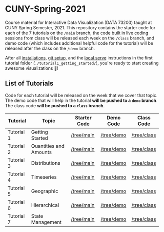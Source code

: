 # CUNY-Spring-2021

Course material for Interactive Data Visualization (DATA 73200) taught at CUNY Spring Semester, 2021. This repository contains the starter code for each of the 7 tutorials on the `/main` branch, the code built in live coding sessions from class will be released each week on the `/class` branch, and demo code (which includes additional helpful code for the tutorial) will be released after the class on the `/demo` branch.

After all [installations](./tutorial1_getting_started/1_INSTALL.md), [git setup](./tutorial1_getting_started/GIT_SETUP.md), and the [local serve](./tutorial1_getting_started/BASIC_SERVER.md) instructions in the first tutorial folder (`./tutorial1_getting_started/`), you're ready to start creating awesome visualizations 🎉!

## List of Tutorials

Code for each tutorial will be released on the week that we cover that topic. The demo code that will help in the tutorial **will be pushed to a `demo` branch**. The class code **will be pushed to a `class` branch**.

| Tutorial | Topic | Starter Code | Demo Code | Class Code |
| ------ | ----- | ------ | ----- | ----- |
| Tutorial 1 | Getting Started | [/tree/main](https://github.com/InteractiveDataVis/Interactive-Data-Vis-Sp2021/tree/main/tutorial1_getting_started) | [/tree/demo](https://github.com/InteractiveDataVis/Interactive-Data-Vis-Sp2021/tree/demo/tutorial1_getting_started) | [/tree/class](https://github.com/InteractiveDataVis/Interactive-Data-Vis-Sp2021/tree/class/tutorial1_getting_started)
| Tutorial 2 | Quantities and Amounts | [/tree/main](https://github.com/InteractiveDataVis/Interactive-Data-Vis-Sp2021/tree/main/tutorial2_quantities_and_amounts) | [/tree/demo](https://github.com/InteractiveDataVis/Interactive-Data-Vis-Sp2021/tree/demo/tutorial2_quantities_and_amounts) | [/tree/class](https://github.com/InteractiveDataVis/Interactive-Data-Vis-Sp2021/tree/class/tutorial2_quantities_and_amounts) |
| Tutorial 3 | Distributions | [/tree/main](https://github.com/InteractiveDataVis/Interactive-Data-Vis-Sp2021/tree/main/tutorial3_distributions) | [/tree/demo](https://github.com/InteractiveDataVis/Interactive-Data-Vis-Sp2021/tree/demo/tutorial3_distributions) | [/tree/class](https://github.com/InteractiveDataVis/Interactive-Data-Vis-Sp2021/tree/class/tutorial3_distributions) |
| Tutorial 4 | Timeseries | [/tree/main](https://github.com/InteractiveDataVis/Interactive-Data-Vis-Sp2021/tree/main/tutorial4_timeseries) | [/tree/demo](https://github.com/InteractiveDataVis/Interactive-Data-Vis-Sp2021/tree/demo/tutorial4_timeseries) | [/tree/class](https://github.com/InteractiveDataVis/Interactive-Data-Vis-Sp2021/tree/class/tutorial4_timeseries) |
| Tutorial 5 | Geographic | [/tree/main](https://github.com/InteractiveDataVis/Interactive-Data-Vis-Sp2021/tree/main/tutorial5_geographic) | [/tree/demo](https://github.com/InteractiveDataVis/Interactive-Data-Vis-Sp2021/tree/demo/tutorial5_geographic) | [/tree/class](https://github.com/InteractiveDataVis/Interactive-Data-Vis-Sp2021/tree/class/tutorial5_geographic) |
| Tutorial 6 | Hierarchical | [/tree/main](https://github.com/InteractiveDataVis/Interactive-Data-Vis-Sp2021/tree/main/tutorial6_hierarchical) | [/tree/demo](https://github.com/InteractiveDataVis/Interactive-Data-Vis-Sp2021/tree/demo/tutorial6_hierarchical) | [/tree/class](https://github.com/InteractiveDataVis/Interactive-Data-Vis-Sp2021/tree/class/tutorial6_hierarchical) |
| Tutorial 7 | State Management | [/tree/main](https://github.com/InteractiveDataVis/Interactive-Data-Vis-Sp2021/tree/main/tutorial7_state_management) | [/tree/demo](https://github.com/InteractiveDataVis/Interactive-Data-Vis-Sp2021/tree/demo/tutorial7_state_management) | [/tree/class](https://github.com/InteractiveDataVis/Interactive-Data-Vis-Sp2021/tree/class/tutorial7_state_management) |